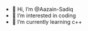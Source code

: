 - 👋 Hi, I’m @Aazain-Sadiq
- 👀 I’m interested in coding 
- 🌱 I’m currently learning c++
<!---
Aazain-Sadiq/Aazain-Sadiq is a ✨ special ✨ repository because its `README.md` (this file) appears on your GitHub profile.
You can click the Preview link to take a look at your changes.
--->
